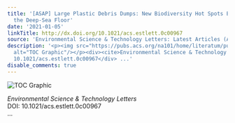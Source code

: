 ```yaml
---
title: '[ASAP] Large Plastic Debris Dumps: New Biodiversity Hot Spots Emerging on
  the Deep-Sea Floor'
date: '2021-01-05'
linkTitle: http://dx.doi.org/10.1021/acs.estlett.0c00967
source: 'Environmental Science & Technology Letters: Latest Articles (ACS Publications)'
description: '<p><img src="https://pubs.acs.org/na101/home/literatum/publisher/achs/journals/content/estlcu/0/estlcu.ahead-of-print/acs.estlett.0c00967/20210105/images/medium/ez0c00967_0003.gif"
  alt="TOC Graphic"/></p><div><cite>Environmental Science & Technology Letters</cite></div><div>DOI:
  10.1021/acs.estlett.0c00967</div> ...'
disable_comments: true
---
```

<p><img src="https://pubs.acs.org/na101/home/literatum/publisher/achs/journals/content/estlcu/0/estlcu.ahead-of-print/acs.estlett.0c00967/20210105/images/medium/ez0c00967_0003.gif" alt="TOC Graphic"/></p><div><cite>Environmental Science & Technology Letters</cite></div><div>DOI: 10.1021/acs.estlett.0c00967</div> ...